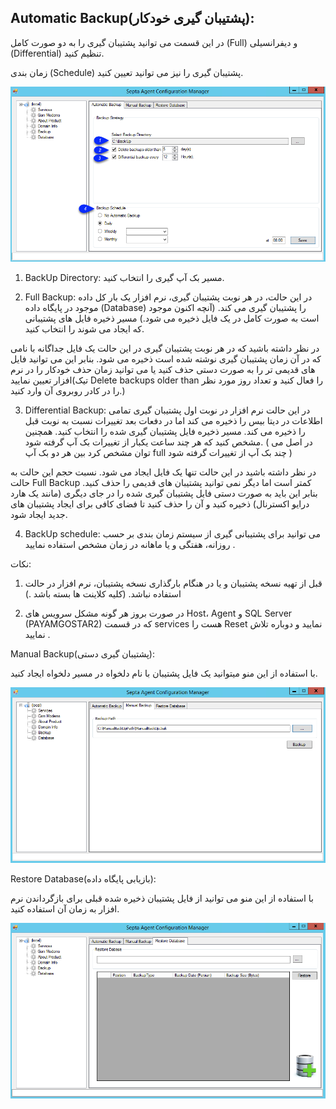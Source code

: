 ﻿## Automatic Backup(پشتیبان گیری خودکار):

در این قسمت می توانید پشتیبان گیری را به دو صورت کامل (Full) و دیفرانسیلی (Differential) تنظیم کنید.

زمان بندی (Schedule) پشتیبان گیری را نیز می توانید تعیین کنید.

![](96.png)

1. BackUp Directory: مسیر بک آپ گیری را انتخاب کنید.

2. Full Backup: در این حالت، در هر نوبت پشتیبان گیری، نرم افزار یک بار کل داده موجود در  پایگاه داده (Database) را پشتیبان گیری می کند. (آنچه اکنون موجود است به صورت کامل در یک فایل ذخیره می شود.) مسیر ذخیره فایل های پشتیبانی که ایجاد می شوند را انتخاب کنید.

در نظر داشته باشید که در هر نوبت پشتیبان گیری در این حالت یک فایل جداگانه با نامی که در آن زمان پشتیبان گیری نوشته شده است ذخیره می شود. بنابر این می توانید فایل های قدیمی تر را به صورت دستی حذف کنید یا می توانید زمان حذف خودکار را در نرم افزار تعیین نمایید(تیک Delete backups older than را فعال کنید و تعداد روز مورد نظر را در کادر روبروی آن وارد کنید.)

3. Differential Backup: در این حالت نرم افزار در نوبت اول پشتیبان گیری تمامی اطلاعات در دیتا بیس را ذخیره می کند اما در دفعات بعد تغییرات نسبت به نوبت قبل را ذخیره می کند. مسیر ذخیره فایل پشتیبان گیری شده را انتخاب کنید. همچنین مشخص کنید که هر چند ساعت یکبار از تغییرات بک آپ گرفته شود. ( در اصل می توان مشخص کرد بین هر دو بک آپ full  چند بک آپ از تغییرات گرفته شود )

در نظر داشته باشید در این حالت تنها یک فایل ایجاد می شود. نسبت حجم این حالت به حالت Full Backup کمتر است اما دیگر نمی توانید پشتیبان های قدیمی را حذف کنید. بنابر این باید به صورت دستی فایل پشتیبان گیری شده را در جای دیگری (مانند یک هارد درایو اکسترنال) ذخیره کنید و آن را حذف کنید تا فضای کافی برای ایجاد پشتیبان های جدید ایجاد شود.

4. BackUp schedule: می توانید برای پشتیبانی گیری از سیستم زمان بندی بر حسب روزانه، هفتگی و یا ماهانه در زمان مشخص استفاده نمایید .

نکات:

1.   قبل از تهیه نسخه پشتیبان و یا در هنگام بارگذاری نسخه پشتیبان، نرم افزار در حالت استفاده نباشد. (کلیه کلاینت ها بسته باشد .)

2.   در صورت بروز هر گونه مشکل سرویس های Host، Agent و SQL Server (PAYAMGOSTAR2) که در قسمت services  هست را  Reset نمایید و دوباره تلاش نمایید .

Manual Backup(پشتیبان گیری دستی):

با استفاده از این منو میتوانید یک فایل پشتیبان با نام دلخواه در مسیر دلخواه ایجاد کنید.

![](95.png)

Restore Database(بازیابی پایگاه داده):

با استفاده از این منو می توانید از فایل پشتیبان ذخیره شده قبلی برای بازگرداندن نرم افزار به زمان آن استفاده کنید.

![](94.png)


  
